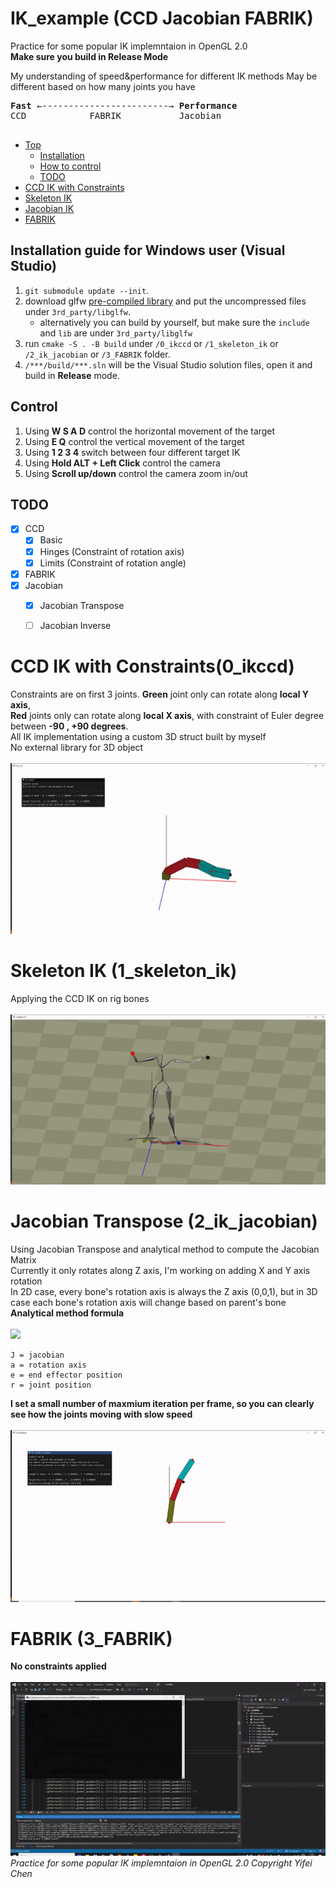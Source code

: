 # IK_example (CCD Jacobian FABRIK)

Practice for some popular IK implemntaion in OpenGL 2.0 \
**Make sure you build in Release Mode**

My understanding of speed&performance for different IK methods
May be different based on how many joints you have
<pre>
<b>Fast</b> ←------------------------→ <b>Performance</b> 
CCD            FABRIK           Jacobian

</pre>

- [Top](#ik_example-ccd-jacobian-fabrik)
  - [Installation](#installation-guide-for-windows-user-visual-studio)
  - [How to control](#control)
  - [TODO](#todo)
- [CCD IK with Constraints](#ccd-ik-with-constraints0_ikccd)
- [Skeleton IK](#skeleton-ik-1_skeleton_ik)
- [Jacobian IK](#jacobian-transpose-2_ik_jacobian)
- [FABRIK](#fabrik-3_fabrik)



## Installation guide for Windows user (Visual Studio)
1. `git submodule update --init`.
2. download glfw [pre-compiled library](https://www.glfw.org/download) and put the uncompressed files under `3rd_party/libglfw`.
    - alternatively you can build by yourself, but make sure the `include` and `lib` are under `3rd_party/libglfw`
3. run `cmake -S . -B build` under `/0_ikccd` or `/1_skeleton_ik` or `/2_ik_jacobian` or `/3_FABRIK` folder.
4. `/***/build/***.sln` will be the Visual Studio solution files, open it and build in **Release** mode.

## Control
1. Using **W S A D** control the horizontal movement of the target 
2. Using **E Q** control the vertical movement of the target
3. Using **1 2 3 4** switch between four different target IK
4. Using **Hold ALT + Left Click** control the camera
5. Using **Scroll up/down** control the camera zoom in/out

## TODO
- [x] CCD
    - [x] Basic
    - [x] Hinges (Constraint of rotation axis)
    - [x] Limits (Constraint of rotation angle)
- [x] FABRIK
- [x] Jacobian
    - [x] Jacobian Transpose
    - [ ] Jacobian Inverse


# CCD IK with Constraints(0_ikccd)
Constraints are on first 3 joints. **Green** joint only can rotate along **local Y axis**,\
**Red** joints only can rotate along **local X axis**, with constraint of Euler degree between **-90 , +90 degrees**. \
All IK implementation using a custom 3D struct built by myself \
No external library for 3D object \
<br />
![title](thumbnail.gif)

# Skeleton IK (1_skeleton_ik)
Applying the CCD IK on rig bones \
<br />
![title](ik_skeleton.gif)

# Jacobian Transpose (2_ik_jacobian)
Using Jacobian Transpose and analytical method to compute the Jacobian Matrix\
Currently it only rotates along Z axis, I'm working on adding X and Y axis rotation\
In 2D case, every bone's rotation axis is always the Z axis (0,0,1), but in 3D case each bone's rotation axis will change based on parent's bone\
**Analytical method formula**<br /><br />
<img src="https://render.githubusercontent.com/render/math?math=J=\alpha_i \times (e-r_i)">
```
J = jacobian
a = rotation axis
e = end effector position
r = joint position
```
**I set a small number of maxmium iteration per frame, so you can clearly see how the joints moving with slow speed**
<br /><br />
![jacobian](ik_jacobian.gif)

# FABRIK (3_FABRIK)
**No constraints applied** \
<br />
![fabrik](fabrik1.gif) \
*Practice for some popular IK implemntaion in OpenGL 2.0 Copyright Yifei Chen*
